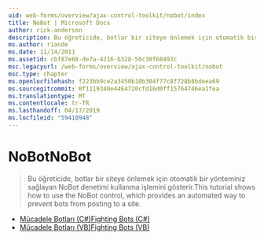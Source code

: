 ```yaml
---
uid: web-forms/overview/ajax-control-toolkit/nobot/index
title: NoBot | Microsoft Docs
author: rick-anderson
description: Bu öğreticide, botlar bir siteye önlemek için otomatik bir yönteminiz sağlayan NoBot denetimi kullanma işlemini gösterir.
ms.author: riande
ms.date: 11/14/2011
ms.assetid: cbf87e68-de7a-4216-b328-50c30f68493c
msc.legacyurl: /web-forms/overview/ajax-control-toolkit/nobot
msc.type: chapter
ms.openlocfilehash: f223bb9ce2a3450b10b304f77c8f728b8bdeea69
ms.sourcegitcommit: 0f1119340e4464720cfd16d0ff15764746ea1fea
ms.translationtype: MT
ms.contentlocale: tr-TR
ms.lasthandoff: 04/17/2019
ms.locfileid: "59410948"
---
```

# <a name="nobot"></a><span data-ttu-id="f33b1-103">NoBot</span><span class="sxs-lookup"><span data-stu-id="f33b1-103">NoBot</span></span>

> <span data-ttu-id="f33b1-104">Bu öğreticide, botlar bir siteye önlemek için otomatik bir yönteminiz sağlayan NoBot denetimi kullanma işlemini gösterir.</span><span class="sxs-lookup"><span data-stu-id="f33b1-104">This tutorial shows how to use the NoBot control, which provides an automated way to prevent bots from posting to a site.</span></span>


- [<span data-ttu-id="f33b1-105">Mücadele Botları (C#)</span><span class="sxs-lookup"><span data-stu-id="f33b1-105">Fighting Bots (C#)</span></span>](fighting-bots-cs.md)
- [<span data-ttu-id="f33b1-106">Mücadele Botları (VB)</span><span class="sxs-lookup"><span data-stu-id="f33b1-106">Fighting Bots (VB)</span></span>](fighting-bots-vb.md)
